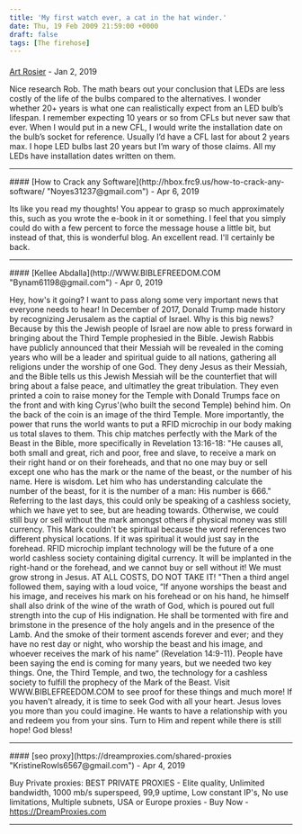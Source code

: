 ```yaml
---
title: 'My first watch ever, a cat in the hat winder.'
date: Thu, 19 Feb 2009 21:59:00 +0000
draft: false
tags: [The firehose]
---
```



#### 
[Art Rosier](http://vividleds.us/ "Trevis54913@gmail.com") - <time datetime="2019-01-08 08:56:01">Jan 2, 2019</time>

Nice research Rob. The math bears out your conclusion that LEDs are less costly of the life of the bulbs compared to the alternatives. I wonder whether 20+ years is what one can realistically expect from an LED bulb’s lifespan. I remember expecting 10 years or so from CFLs but never saw that ever. When I would put in a new CFL, I would write the installation date on the bulb’s socket for reference. Usually I’d have a CFL last for about 2 years max. I hope LED bulbs last 20 years but I’m wary of those claims. All my LEDs have installation dates written on them.
<hr />
#### 
[How to Crack any Software](http://hbox.frc9.us/how-to-crack-any-software/ "Noyes31237@gmail.com") - <time datetime="2019-04-20 13:57:27">Apr 6, 2019</time>

Its like you read my thoughts! You appear to grasp so much approximately this, such as you wrote the e-book in it or something. I feel that you simply could do with a few percent to force the message house a little bit, but instead of that, this is wonderful blog. An excellent read. I'll certainly be back.
<hr />
#### 
[Kellee Abdalla](http://WWW.BIBLEFREEDOM.COM "Bynam61198@gmail.com") - <time datetime="2019-04-21 15:55:23">Apr 0, 2019</time>

Hey, how's it going? I want to pass along some very important news that everyone needs to hear! In December of 2017, Donald Trump made history by recognizing Jerusalem as the captial of Israel. Why is this big news? Because by this the Jewish people of Israel are now able to press forward in bringing about the Third Temple prophesied in the Bible. Jewish Rabbis have publicly announced that their Messiah will be revealed in the coming years who will be a leader and spiritual guide to all nations, gathering all religions under the worship of one God. They deny Jesus as their Messiah, and the Bible tells us this Jewish Messiah will be the counterfiet that will bring about a false peace, and ultimatley the great tribulation. They even printed a coin to raise money for the Temple with Donald Trumps face on the front and with king Cyrus'(who built the second Temple) behind him. On the back of the coin is an image of the third Temple. More importantly, the power that runs the world wants to put a RFID microchip in our body making us total slaves to them. This chip matches perfectly with the Mark of the Beast in the Bible, more specifically in Revelation 13:16-18: "He causes all, both small and great, rich and poor, free and slave, to receive a mark on their right hand or on their foreheads, and that no one may buy or sell except one who has the mark or the name of the beast, or the number of his name. Here is wisdom. Let him who has understanding calculate the number of the beast, for it is the number of a man: His number is 666." Referring to the last days, this could only be speaking of a cashless society, which we have yet to see, but are heading towards. Otherwise, we could still buy or sell without the mark amongst others if physical money was still currency. This Mark couldn't be spiritual because the word references two different physical locations. If it was spiritual it would just say in the forehead. RFID microchip implant technology will be the future of a one world cashless society containing digital currency. It will be implanted in the right-hand or the forehead, and we cannot buy or sell without it! We must grow strong in Jesus. AT ALL COSTS, DO NOT TAKE IT! "Then a third angel followed them, saying with a loud voice, “If anyone worships the beast and his image, and receives his mark on his forehead or on his hand, he himself shall also drink of the wine of the wrath of God, which is poured out full strength into the cup of His indignation. He shall be tormented with fire and brimstone in the presence of the holy angels and in the presence of the Lamb. And the smoke of their torment ascends forever and ever; and they have no rest day or night, who worship the beast and his image, and whoever receives the mark of his name” (Revelation 14:9-11). People have been saying the end is coming for many years, but we needed two key things. One, the Third Temple, and two, the technology for a cashless society to fulfill the prophecy of the Mark of the Beast. Visit WWW.BIBLEFREEDOM.COM to see proof for these things and much more! If you haven't already, it is time to seek God with all your heart. Jesus loves you more than you could imagine. He wants to have a relationship with you and redeem you from your sins. Turn to Him and repent while there is still hope! God bless!
<hr />
#### 
[seo proxy](https://dreamproxies.com/shared-proxies "KristineRowls6567@gmail.com") - <time datetime="2019-04-25 15:24:58">Apr 4, 2019</time>

Buy Private proxies: BEST PRIVATE PROXIES - Elite quality, Unlimited bandwidth, 1000 mb/s superspeed, 99,9 uptime, Low constant IP's, No use limitations, Multiple subnets, USA or Europe proxies - Buy Now - https://DreamProxies.com
<hr />
